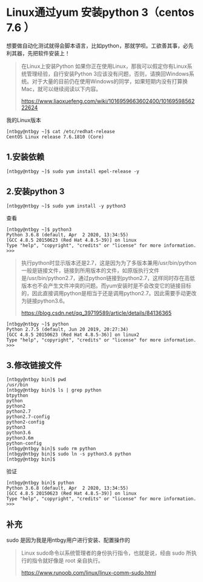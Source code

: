 # Linux通过yum 安装python 3（centos 7.6 ）

想要做自动化测试就得会脚本语言，比如python，那就学呗。工欲善其事，必先利其器，先把软件安装上！

> 在Linux上安装Python
> 如果你正在使用Linux，那我可以假定你有Linux系统管理经验，自行安装Python 3应该没有问题，否则，请换回Windows系统。对于大量的目前仍在使用Windows的同学，如果短期内没有打算换Mac，就可以继续阅读以下内容。
>
> https://www.liaoxuefeng.com/wiki/1016959663602400/1016959856222624

我的Linux版本

```
[ntbgy@ntbgy ~]$ cat /etc/redhat-release 
CentOS Linux release 7.6.1810 (Core) 
```

## 1.安装依赖

```
[ntbgy@ntbgy ~]$ sudo yum install epel-release -y
```

## 2.安装python 3

```
[ntbgy@ntbgy ~]$ sudo yum install -y python3
```

查看

```
[ntbgy@ntbgy ~]$ python3
Python 3.6.8 (default, Apr  2 2020, 13:34:55) 
[GCC 4.8.5 20150623 (Red Hat 4.8.5-39)] on linux
Type "help", "copyright", "credits" or "license" for more information.
>>> 
```

> 执行python时显示版本还是2.7，这是因为为了多版本兼用/usr/bin/python一般是链接文件，链接到所用版本的文件，如原版执行文件是/usr/bin/python2.7，通过python链接到python2.7，这样同时存在高低版本也不会产生文件冲突的问题。而yum安装时是不会改变它的链接目标的，因此直接调用python是相当于还是调用python2.7。因此需要手动更改为链接python3.6。
>
> https://blog.csdn.net/qq_39719589/article/details/84136365

```
[ntbgy@ntbgy ~]$ python
Python 2.7.5 (default, Jun 20 2019, 20:27:34) 
[GCC 4.8.5 20150623 (Red Hat 4.8.5-36)] on linux2
Type "help", "copyright", "credits" or "license" for more information.
>>> 
```

## 3.修改链接文件

```
[ntbgy@ntbgy bin]$ pwd
/usr/bin
[ntbgy@ntbgy bin]$ ls | grep python
btpython
python
python2
python2.7
python2.7-config
python2-config
python3
python3.6
python3.6m
python-config
[ntbgy@ntbgy bin]$ sudo rm python
[ntbgy@ntbgy bin]$ sudo ln -s python3.6 python
[ntbgy@ntbgy bin]$ 
```

验证

```
[ntbgy@ntbgy bin]$ python
Python 3.6.8 (default, Apr  2 2020, 13:34:55) 
[GCC 4.8.5 20150623 (Red Hat 4.8.5-39)] on linux
Type "help", "copyright", "credits" or "license" for more information.
>>> 
```

## 补充

sudo 是因为我是用ntbgy用户进行安装、配置操作的

> Linux sudo命令以系统管理者的身份执行指令，也就是说，经由 sudo 所执行的指令就好像是 root 亲自执行。
>
> https://www.runoob.com/linux/linux-comm-sudo.html